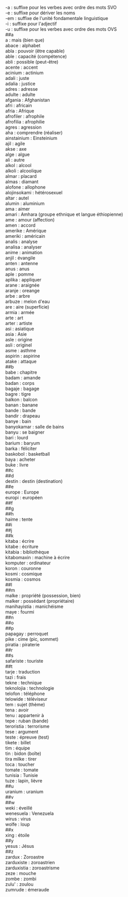 -a : suffixe pour les verbes avec ordre des mots SVO  
-e : suffixe pour dériver les noms  
-em : suffixe de l'unité fondamentale linguistique  
-i : suffixe pour l'adjectif  
-u : suffixe pour les verbes avec ordre des mots OVS  
##a  
a : mais (bien que)  
abace : alphabet  
abla : pouvoir (être capable)  
able : capacité (compétence)  
abli : possible (peut-être)  
acente : accent  
acinium : actinium  
adali : juste  
adalia : justice  
adres : adresse  
adulte : adulte  
afgania : Afghanistan  
afri : africain  
afria : Afrique  
afrofiler : afrophile  
afrofilia : afrophilie  
agres : agression  
aha : comprendre (réaliser)  
ainstainium : Einsteinium  
ajil : agile  
akse : axe  
alge : algue  
ali : autre  
alkol : alcool  
alkoli : alcoolique  
almar : placard  
almas : diamant  
alofone : allophone  
alojinsokami : hétérosexuel  
altar : autel  
alumin : aluminium  
ama : aimer  
amari : Amhara (groupe ethnique et langue éthiopienne)  
ame : amour (affection)  
amen : accord  
amerike : Amérique  
ameriki : américain  
analis : analyse  
analisa : analyser  
anime : animation  
anjil : évangile  
anten : antenne  
anus : anus  
aple : pomme  
aplika : appliquer  
arane : araignée  
aranje : oreange  
arbe : arbre  
arbuze : melon d'eau  
are : aire (superficie)  
armia : armée  
arte : art  
arter : artiste  
asi : asiatique  
asia : Asie  
asle : origine  
asli : originel  
asme : asthme  
aspirin : aspirine  
atake : attaque  
##b  
babe : chapitre  
badam : amande  
badan : corps  
bagaje : bagage  
bagre : tigre  
balkon : balcon  
banan : banane  
bande : bande  
bandir : drapeau  
banye : bain  
banyokamar : salle de bains  
banyu : se baigner  
bari : lourd  
barium : baryum  
barka : féliciter  
baskobol : basketball  
baya : acheter  
buke : livre  
##c  
##d  
destin : destin (destination)  
##e  
europe : Europe  
europi : européen  
##f  
##g  
##h  
haime : tente  
##i  
##j  
##k  
kitaba : écrire  
kitabe : écriture  
kitabia : bibliothèque  
kitabomaxin : machine à écrire  
komputer : ordinateur  
koron : couronne  
kosmi : cosmique  
kosmia : cosmos  
##l  
##m  
malke : propriété (possession, bien)  
malker : possédant (propriétaire)  
manihayistia : manichéisme  
maye : fourmi  
##n  
##o  
##p  
papagay : perroquet  
pike : cime (pic, sommet)  
piratia : piraterie  
##r  
##s  
safariste : touriste  
##t  
tarje : traduction  
tazi : frais  
tekne : technique  
teknolojia : technologie  
telofon : téléphone  
telowide : téléviseur  
tem : sujet (thème)  
tena : avoir  
tenu : appartenir à  
tepe : ruban (bande)  
teroristia : terrorisme  
tese : argument  
teste : épreuve (test)  
tikete : billet  
tim : équipe  
tin : bidon (boîte)  
tira milke : tirer  
toca : toucher  
tomate : tomate  
tunisia : Tunisie  
tuze : lapin, lièvre  
##u  
uranium : uranium  
##v  
##w  
weki : éveillé  
wenesuela : Venezuela  
wirus : virus  
wolfe : loup  
##x  
xing : étoile  
##y  
yesus : Jésus  
##z  
zardux : Zoroastre  
zarduxiste : zoroastrien  
zarduxistia : zoroastrisme  
zeze : mouche  
zombe : zombi  
zulu' : zoulou  
zumrude : émeraude  
